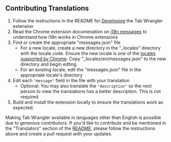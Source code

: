 ## Contributing Translations

1. Follow the instructions in the README for [Developing](README.md#developing) the Tab Wrangler
    extension
2. Read the Chrome extension documenation on [i18n messages][0] to understand how i18n works in
    Chrome extensions
3. Find or create the appropriate "messages.json" file
    - For a new locale, create a new directory in the "\_locales" directory with the locale code.
      Ensure the new locale is one of the [locales supported by Chrome][1]. Copy
      "\_locales/en/messages.json" to the new directory and begin edting.
    - For an existing locale, edit the "messages.json" file in the appropriate locale's directory
4. Edit each `"message"` field in the file with your translation
    - Optional: You may also translate the `"description"` so the next person to view the
      translations has a better description. This is not required.
5. Build and install the extension locally to ensure the translations work as expected.

Making Tab Wrangler available in languages other than English is possible due to generous
contributors. If you'd like to contribute and be mentioned in the "Translators" section of the
[README](README.md), please follow the instructions above and create a pull request with your
updates.

[0]: https://developer.chrome.com/apps/i18n-messages
[1]: https://developer.chrome.com/webstore/i18n?csw=1#localeTable
